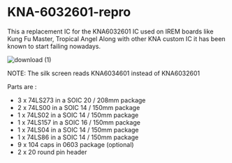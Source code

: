 # KNA-6032601-repro

This a replacement IC for the KNA6032601 IC used on IREM boards like Kung Fu Master, Tropical Angel
Along with other KNA custom IC it has been known to start failing nowadays.

![download (1)](https://user-images.githubusercontent.com/42693458/213311854-b6197be6-9a64-43fa-a38d-f5f009e2edd2.png)

NOTE: The silk screen reads KNA6034601 instead of KNA6032601

Parts are : 
- 3 x 74LS273 in a SOIC 20 / 208mm package
- 2  x 74LS00 in a SOIC 14 / 150mm package
- 1  x 74LS02 in a SOIC 14 / 150mm package
- 1  x 74LS157 in a SOIC 16 / 150mm package
- 1  x 74LS04 in a SOIC 14 / 150mm package
- 1  x 74LS86 in a SOIC 14 / 150mm package
- 9 x 104 caps in 0603 package (optional) 
- 2 x 20 round pin header
